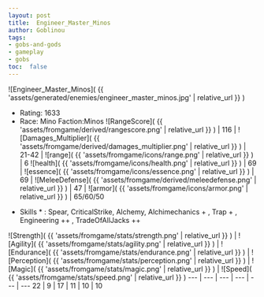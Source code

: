 ```yaml
---
layout: post
title:  Engineer_Master_Minos
author: Goblinou
tags:
- gobs-and-gods
- gameplay
- gobs
toc:  false
---
```


![Engineer_Master_Minos]( {{ 'assets/generated/enemies/engineer_master_minos.jpg' | relative_url }} )
- Rating: 1633
- Race: Mino  Faction:Minos
![RangeScore]( {{ 'assets/fromgame/derived/rangescore.png' | relative_url }} ) | 116 | ![Damages_Multiplier]( {{ 'assets/fromgame/derived/damages_multiplier.png' | relative_url }} ) | 21-42 | ![range]( {{ 'assets/fromgame/icons/range.png' | relative_url }} ) | 6
![health]( {{ 'assets/fromgame/icons/health.png' | relative_url }} ) | 69 | ![essence]( {{ 'assets/fromgame/icons/essence.png' | relative_url }} ) | 69 | ![MeleeDefense]( {{ 'assets/fromgame/derived/meleedefense.png' | relative_url }} ) | 47 | ![armor]( {{ 'assets/fromgame/icons/armor.png' | relative_url }} ) | 65/60/50
* Skills * : Spear, CriticalStrike, Alchemy, Alchimechanics + , Trap + , Engineering ++ , TradeOfAllJacks ++ 

![Strength]( {{ 'assets/fromgame/stats/strength.png' | relative_url }} ) | ![Agility]( {{ 'assets/fromgame/stats/agility.png' | relative_url }} ) | ![Endurance]( {{ 'assets/fromgame/stats/endurance.png' | relative_url }} ) | ![Perception]( {{ 'assets/fromgame/stats/perception.png' | relative_url }} ) | ![Magic]( {{ 'assets/fromgame/stats/magic.png' | relative_url }} ) | ![Speed]( {{ 'assets/fromgame/stats/speed.png' | relative_url }} )
--- | --- | --- | --- | --- | ---
22 | 9 | 17 | 11 | 10 | 10
